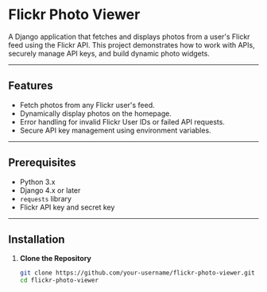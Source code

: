 # Flickr Photo Viewer

A Django application that fetches and displays photos from a user's Flickr feed using the Flickr API. This project demonstrates how to work with APIs, securely manage API keys, and build dynamic photo widgets.

---

## Features
- Fetch photos from any Flickr user's feed.
- Dynamically display photos on the homepage.
- Error handling for invalid Flickr User IDs or failed API requests.
- Secure API key management using environment variables.

---

## Prerequisites
- Python 3.x
- Django 4.x or later
- `requests` library
- Flickr API key and secret key

---

## Installation

1. **Clone the Repository**
   ```bash
   git clone https://github.com/your-username/flickr-photo-viewer.git
   cd flickr-photo-viewer
